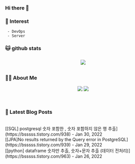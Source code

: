 
### Hi there 👋   

### 📖   Interest   
     - DevOps   
     - Server  

###  🐱 github stats  

<div id="main" align="center">
    <img src="https://github-readme-stats.vercel.app/api?username=qpyu66&hide=stars,contribs&count_private=true&show_icons=true"
        style="height: auto; margin-left: 20px; margin-right: 20px; padding: 10px;"/>
</div>

###  💁‍♀️ About Me  
<p align="center">
    <a href="https://bsssss.tistory.com/"><img src="https://img.shields.io/badge/Blog-FF5722?style=flat-square&logo=Blogger&logoColor=white"/></a>
    <a href="mailto:qpyu66@gmail.com"><img src="https://img.shields.io/badge/Gmail-d14836?style=flat-square&logo=Gmail&logoColor=white&link=qpyu66@gmail.com"/></a>
</p>

<br>

### 📕 Latest Blog Posts   
<br>
[[SQL] postgresql 숫자 포함한 , 숫자 포함하지 않은 행 추출](https://bsssss.tistory.com/938) - Jan 30, 2022<br>
[[JPA]No results returned by the Query error in PostgreSQL](https://bsssss.tistory.com/939) - Jan 29, 2022<br>
[[python] dataframe 숫자만 추출, 숫자+문자 추출 (데이터 전처리)](https://bsssss.tistory.com/963) - Jan 26, 2022<br>
